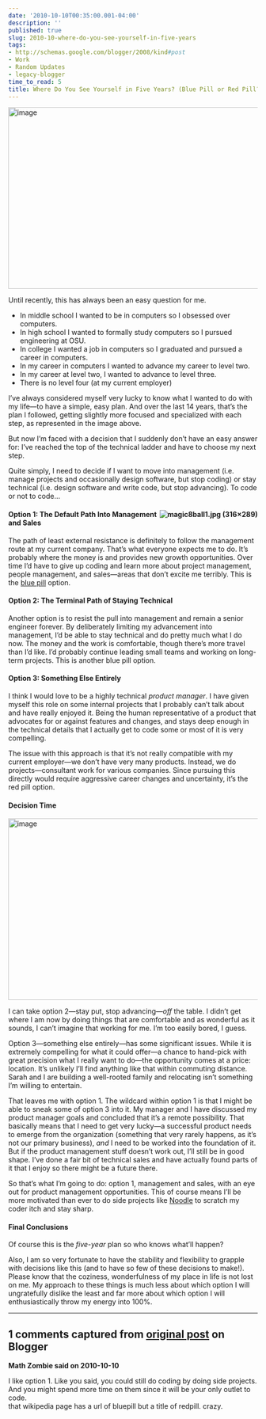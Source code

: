 ```yaml
---
date: '2010-10-10T00:35:00.001-04:00'
description: ''
published: true
slug: 2010-10-where-do-you-see-yourself-in-five-years
tags:
- http://schemas.google.com/blogger/2008/kind#post
- Work
- Random Updates
- legacy-blogger
time_to_read: 5
title: Where Do You See Yourself in Five Years? (Blue Pill or Red Pill?)
---
```


<p><img alt="image" border="0" height="367" src="http://lh4.ggpht.com/_IKD9WtY5kxU/TLUdfht05aI/AAAAAAAABBw/3ZEQ3njVvhg/image8.png?imgmax=800" style="background-image: none; border-right-width: 0px; margin: 0px auto; padding-left: 0px; padding-right: 0px; display: block; float: none; border-top-width: 0px; border-bottom-width: 0px; border-left-width: 0px; padding-top: 0px;" title="image" width="589" /></p>  <p>Until recently, this has always been an easy question for me. </p>  <ul>   <li>In middle school I wanted to be in computers so I obsessed over computers. </li>    <li>In high school I wanted to formally study computers so I pursued engineering at OSU. </li>    <li>In college I wanted a job in computers so I graduated and pursued a career in computers. </li>    <li>In my career in computers I wanted to advance my career to level two. </li>    <li>In my career at level two, I wanted to advance to level three. </li>    <li>There is no level four (at my current employer) </li> </ul>  <p>I’ve always considered myself very lucky to know what I wanted to do with my life—to have a simple, easy plan. And over the last 14 years, that’s the plan I followed, getting slightly more focused and specialized with each step, as represented in the image above.</p>  <p>But now I’m faced with a decision that I suddenly don’t have an easy answer for: I’ve reached the top of the technical ladder and have to choose my next step.</p>  <p>Quite simply, I need to decide if I want to move into management (i.e. manage projects and occasionally design software, but stop coding) or stay technical (i.e. design software and write code, but stop advancing). To code or not to code…</p>  <h4><img align="right" alt="magic8ball1.jpg (316×289)" border="0" src="http://tenniscrowd.com/blog/wp-content/uploads/magic8ball1.jpg" style="background-image: none; border-right-width: 0px; padding-left: 0px; padding-right: 0px; display: inline; border-top-width: 0px; border-bottom-width: 0px; border-left-width: 0px; padding-top: 0px;" />Option 1: The Default Path Into Management and Sales</h4>  <p>The path of least external resistance is definitely to follow the management route at my current company. That’s what everyone expects me to do. It’s probably where the money is and provides new growth opportunities. Over time I’d have to give up coding and learn more about project management, people management, and sales—areas that don’t excite me terribly. This is the <a href="http://en.wikipedia.org/wiki/Bluepill">blue pill</a> option.</p>  <h4>Option 2: The Terminal Path of Staying Technical</h4>  <p>Another option is to resist the pull into management and remain a senior engineer forever. By deliberately limiting my advancement into management, I’d be able to stay technical and do pretty much what I do now. The money and the work is comfortable, though there’s more travel than I’d like. I’d probably continue leading small teams and working on long-term projects. This is another blue pill option.</p>  <h4>Option 3: Something Else Entirely</h4>  <p>I think I would love to be a highly technical <em>product manager</em>. I have given myself this role on some internal projects that I probably can’t talk about and have really enjoyed it. Being the human representative of a product that advocates for or against features and changes, and stays deep enough in the technical details that I actually get to code some or most of it is very compelling.</p>  <p>The issue with this approach is that it’s not really compatible with my current employer—we don’t have very many products. Instead, we do projects—consultant work for various companies. Since pursuing this directly would require aggressive career changes and uncertainty, it’s the red pill option.</p>  <h4>Decision Time</h4>  <p><img alt="image" border="0" height="367" src="http://lh4.ggpht.com/_IKD9WtY5kxU/TLUdgN8W6RI/AAAAAAAABB0/XxWDXdfBG7I/image5.png?imgmax=800" style="background-image: none; border-right-width: 0px; margin: 0px auto; padding-left: 0px; padding-right: 0px; display: block; float: none; border-top-width: 0px; border-bottom-width: 0px; border-left-width: 0px; padding-top: 0px;" title="image" width="589" /></p>  <p>I can take option 2—stay put, stop advancing—<em>off</em> the table. I didn’t get where I am now by doing things that are comfortable and as wonderful as it sounds, I can’t imagine that working for me. I’m too easily bored, I guess.</p>  <p>Option 3—something else entirely—has some significant issues. While it is extremely compelling for what it could offer—a chance to hand-pick with great precision what I really want to do—the opportunity comes at a price: location. It’s unlikely I’ll find anything like that within commuting distance. Sarah and I are building a well-rooted family and relocating isn’t something I’m willing to entertain.</p>  <p>That leaves me with option 1. The wildcard within option 1 is that I might be able to sneak some of option 3 into it. My manager and I have discussed my product manager goals and concluded that it’s a remote possibility. That basically means that I need to get very lucky—a successful product needs to emerge from the organization (something that very rarely happens, as it’s not our primary business), <em>and</em> I need to be worked into the foundation of it. But if the product management stuff doesn’t work out, I’ll still be in good shape. I’ve done a fair bit of technical sales and have actually found parts of it that I enjoy so there might be a future there.</p>  <p>So that’s what I’m going to do: option 1, management and sales, with an eye out for product management opportunities. This of course means I’ll be more motivated than ever to do side projects like <a href="http://blog.wassupy.com/search/label/Project%20Noodle">Noodle</a> to scratch my coder itch and stay sharp.</p>  <h4>Final Conclusions</h4>  <p>Of course this is the <em>five-year</em> plan so who knows what’ll happen? </p>  <p>Also, I am so very fortunate to have the stability and flexibility to grapple with decisions like this (and to have so few of these decisions to make!). Please know that the coziness, wonderfulness of my place in life is not lost on me. My approach to these things is much less about which option I will ungratefully dislike the least and far more about which option I will enthusiastically throw my energy into 100%.</p>

---

## 1 comments captured from [original post](https://blog.wassupy.com/2010/10/where-do-you-see-yourself-in-five-years.html) on Blogger

**Math Zombie said on 2010-10-10**

I like option 1. Like you said, you could still do coding by doing side projects. And you might spend more time on them since it will be your only outlet to code.<br />that wikipedia page has a url of bluepill but a title of redpill. crazy.

